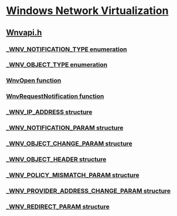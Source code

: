 # [Windows Network Virtualization](../_wnv/index.md)
## [Wnvapi.h](index.md)
### [_WNV_NOTIFICATION_TYPE enumeration](../wnvapi/ne-wnvapi-_wnv_notification_type.md)
### [_WNV_OBJECT_TYPE enumeration](../wnvapi/ne-wnvapi-_wnv_object_type.md)
### [WnvOpen function](../wnvapi/nf-wnvapi-wnvopen.md)
### [WnvRequestNotification function](../wnvapi/nf-wnvapi-wnvrequestnotification.md)
### [_WNV_IP_ADDRESS structure](../wnvapi/ns-wnvapi-_wnv_ip_address.md)
### [_WNV_NOTIFICATION_PARAM structure](../wnvapi/ns-wnvapi-_wnv_notification_param.md)
### [_WNV_OBJECT_CHANGE_PARAM structure](../wnvapi/ns-wnvapi-_wnv_object_change_param.md)
### [_WNV_OBJECT_HEADER structure](../wnvapi/ns-wnvapi-_wnv_object_header.md)
### [_WNV_POLICY_MISMATCH_PARAM structure](../wnvapi/ns-wnvapi-_wnv_policy_mismatch_param.md)
### [_WNV_PROVIDER_ADDRESS_CHANGE_PARAM structure](../wnvapi/ns-wnvapi-_wnv_provider_address_change_param.md)
### [_WNV_REDIRECT_PARAM structure](../wnvapi/ns-wnvapi-_wnv_redirect_param.md)
